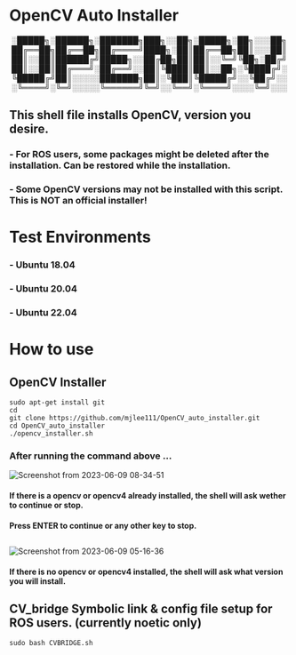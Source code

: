 # OpenCV Auto Installer

<div align="center">
░█████╗░██████╗░███████╗███╗░░██╗░█████╗░██╗░░░██╗
██╔══██╗██╔══██╗██╔════╝████╗░██║██╔══██╗██║░░░██║
██║░░██║██████╔╝█████╗░░██╔██╗██║██║░░╚═╝╚██╗░██╔╝
██║░░██║██╔═══╝░██╔══╝░░██║╚████║██║░░██╗░╚████╔╝░
╚█████╔╝██║░░░░░███████╗██║░╚███║╚█████╔╝░░╚██╔╝░░
░╚════╝░╚═╝░░░░░╚══════╝╚═╝░░╚══╝░╚════╝░░░░╚═╝░░░
</div>

## This shell file installs OpenCV, version you desire.

### - For ROS users, some packages might be deleted after the installation. Can be restored while the installation.

### - Some OpenCV versions may not be installed with this script. This is NOT an official installer!

# Test Environments

### - Ubuntu 18.04

### - Ubuntu 20.04

### - Ubuntu 22.04

###

# How to use

## OpenCV Installer

```shell
sudo apt-get install git
cd
git clone https://github.com/mjlee111/OpenCV_auto_installer.git
cd OpenCV_auto_installer
./opencv_installer.sh
```

### After running the command above ...

![Screenshot from 2023-06-09 08-34-51](https://github.com/mjlee111/OpenCV_auto_installer/assets/66550892/c08b064f-b92e-4cb8-9400-eb738b9591a9)

#### If there is a opencv or opencv4 already installed, the shell will ask wether to continue or stop.

#### Press ENTER to continue or any other key to stop.

##

###

###

![Screenshot from 2023-06-09 05-16-36](https://github.com/mjlee111/OpenCV_auto_installer/assets/66550892/1c1be558-2509-4005-bd9a-470a08d89088)

#### If there is no opencv or opencv4 installed, the shell will ask what version you will install.


## CV_bridge Symbolic link & config file setup for ROS users. (currently noetic only)
```shell
sudo bash CVBRIDGE.sh
```
